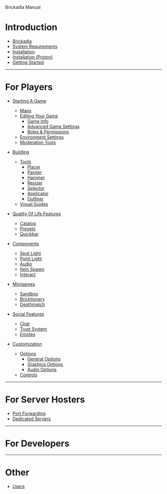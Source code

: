 Brickadia Manual

# Introduction

- [Brickadia](brickadia/brickadia.md)
- [System Requirements](system_requirements/system_requirements.md)
- [Installation](installation/installation.md)
- [Installation (Proton)](installation_proton/installation_proton.md)
- [Getting Started]()

---

# For Players

- [Starting A Game]()
  - [Maps](starting_a_game/maps/maps.md)
  - [Editing Your Game]()
      - [Game Info]()
      - [Advanced Game Settings]()
      - [Roles & Permissions]()
  - [Environment Settings]()
  - [Moderation Tools]()

- [Building]()
  - [Tools](building/tools/tools.md)
    - [Placer](building/tools/placer/placer.md)
    - [Painter](building/tools/painter/painter.md)
    - [Hammer](building/tools/hammer/hammer.md)
    - [Resizer](building/tools/resizer/resizer.md)
    - [Selector](building/tools/selector/selector.md)
    - [Applicator](building/tools/applicator/applicator.md)
    - [Outliner](building/tools/outliner/outliner.md)
  - [Visual Guides](building/guides/guides.md)

- [Quality Of Life Features](qol_features/qol_features.md)
  - [Catalog](qol_features/catalog/catalog.md)
  - [Presets](qol_features/presets/presets.md)
  - [Quickbar](qol_features/quickbar/quickbar.md)

- [Components](components/components.md)
  - [Spot Light](components/spot_light/spot_light.md)
  - [Point Light](components/point_light/point_light.md)
  - [Audio](components/audio/audio.md)
  - [Item Spawn](components/item_spawn/item_spawn.md)
  - [Interact]()

- [Minigames]()
  - [Sandbox]()
  - [Bricktionary]()
  - [Deathmatch]()

- [Social Features]()
  - [Chat]()
  - [Trust System]()
  - [Emotes]()

- [Customization]()
  - [Options]()
    - [General Options]()
    - [Graphics Options]()
    - [Audio Options]()
  - [Controls]()

---

# For Server Hosters

- [Port Forwarding]()
- [Dedicated Servers]()

---

# For Developers

---

# Other

- [Users](users/users.md)